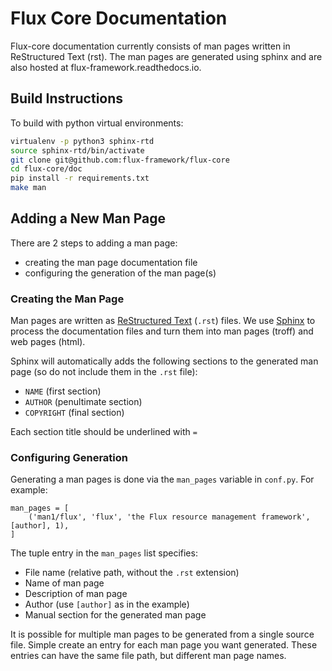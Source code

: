 # Flux Core Documentation

Flux-core documentation currently consists of man pages written in ReStructured Text (rst). The man pages are generated using sphinx and are also hosted at flux-framework.readthedocs.io.

##  Build Instructions

To build with python virtual environments:

```bash
virtualenv -p python3 sphinx-rtd
source sphinx-rtd/bin/activate
git clone git@github.com:flux-framework/flux-core
cd flux-core/doc
pip install -r requirements.txt
make man
```

## Adding a New Man Page

There are 2 steps to adding a man page:
- creating the man page documentation file
- configuring the generation of the man page(s)

### Creating the Man Page

Man pages are written as [ReStructured Text](https://www.sphinx-doc.org/en/master/usage/restructuredtext/basics.html) (`.rst`) files.
We use [Sphinx](https://www.sphinx-doc.org/en/master/) to process the documentation files and turn them into man pages (troff) and web pages (html).

Sphinx will automatically adds the following sections to the generated man page (so do not include them in the `.rst` file):

- `NAME` (first section)
- `AUTHOR` (penultimate section)
- `COPYRIGHT` (final section)

Each section title should be underlined with `=`

### Configuring Generation

Generating a man pages is done via the `man_pages` variable in `conf.py`. For example:

```
man_pages = [
    ('man1/flux', 'flux', 'the Flux resource management framework', [author], 1),
]
```

The tuple entry in the `man_pages` list specifies:
- File name (relative path, without the `.rst` extension)
- Name of man page
- Description of man page
- Author (use `[author]` as in the example)
- Manual section for the generated man page

It is possible for multiple man pages to be generated from a single source file.
Simple create an entry for each man page you want generated.
These entries can have the same file path, but different man page names.
